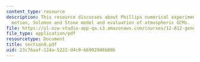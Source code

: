 ```yaml
---
content_type: resource
description: This resource discusses about Phillips numerical experiment, quasi-geostrophic
  motion, Solomon and Stone model and evaluation of atmospheric GCMs.
file: https://ol-ocw-studio-app-qa.s3.amazonaws.com/courses/12-812-general-circulation-of-the-earths-atmosphere-fall-2005/23c76aaf124a5222d4c966902946b00b_section9.pdf
file_type: application/pdf
resourcetype: Document
title: section9.pdf
uid: 23c76aaf-124a-5222-d4c9-66902946b00b
---
```

